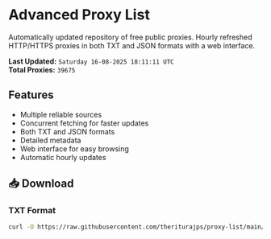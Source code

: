 # Advanced Proxy List

Automatically updated repository of free public proxies. Hourly refreshed HTTP/HTTPS proxies in both TXT and JSON formats with a web interface.

**Last Updated:** `Saturday 16-08-2025 18:11:11 UTC`  
**Total Proxies:** `39675`

## Features
- Multiple reliable sources
- Concurrent fetching for faster updates
- Both TXT and JSON formats
- Detailed metadata
- Web interface for easy browsing
- Automatic hourly updates

## 📥 Download

### TXT Format
```bash
curl -O https://raw.githubusercontent.com/theriturajps/proxy-list/main/proxies.txt